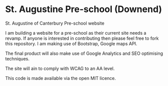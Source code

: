 # St. Augustine Pre-school (Downend)
St. Augustine of Canterbury Pre-school website

I am building a website for a pre-school as their current site needs a revamp. If anyone is interested in contributing then please feel free to fork this repository. I am making use of Bootstrap, Google maps API. 

The final product will also make use of Google Analytics and SEO optimising techniques. 

The site will ain to comply with WCAG to an AA level.

This code is made available via the open MIT licence.